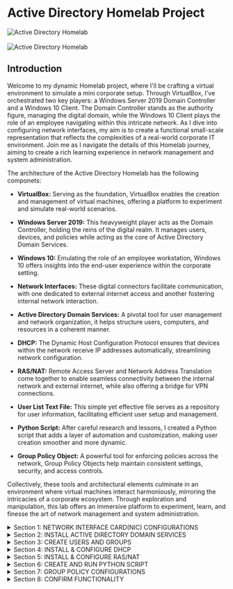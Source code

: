 # Active Directory Homelab Project

![Active Directory Homelab](https://i.imgur.com/rDYFHff.png)
<br><br>
![Active Directory Homelab](https://i.imgur.com/hGfReqr.png)


## Introduction

Welcome to my dynamic Homelab project, where I'll be crafting a virtual environment to simulate a mini corporate setup. Through VirtualBox, I've orchestrated two key players: a Windows Server 2019 Domain Controller and a Windows 10 Client. The Domain Controller stands as the authority figure, managing the digital domain, while the Windows 10 Client plays the role of an employee navigating within this intricate network. As I dive into configuring network interfaces, my aim is to create a functional small-scale representation that reflects the complexities of a real-world corporate IT environment. Join me as I navigate the details of this Homelab journey, aiming to create a rich learning experience in network management and system administration.

The architecture of the Active Directory Homelab has the following componets:

- **VirtualBox:** Serving as the foundation, VirtualBox enables the creation and management of virtual machines, offering a platform to experiment and simulate real-world scenarios.

- **Windows Server 2019:** This heavyweight player acts as the Domain Controller, holding the reins of the digital realm. It manages users, devices, and policies while acting as the core of Active Directory Domain Services.

- **Windows 10:** Emulating the role of an employee workstation, Windows 10 offers insights into the end-user experience within the corporate setting.

- **Network Interfaces:** These digital connectors facilitate communication, with one dedicated to external internet access and another fostering internal network interaction.

- **Active Directory Domain Services:** A pivotal tool for user management and network organization, it helps structure users, computers, and resources in a coherent manner.

- **DHCP:** The Dynamic Host Configuration Protocol ensures that devices within the network receive IP addresses automatically, streamlining network configuration.

- **RAS/NAT:** Remote Access Server and Network Address Translation come together to enable seamless connectivity between the internal network and external internet, while also offering a bridge for VPN connections.

- **User List Text File:** This simple yet effective file serves as a repository for user information, facilitating efficient user setup and management.

- **Python Script:** After careful research and lessons, I created a Python script that adds a layer of automation and customization, making user creation smoother and more dynamic.

- **Group Policy Object:** A powerful tool for enforcing policies across the network, Group Policy Objects help maintain consistent settings, security, and access controls.

Collectively, these tools and architectural elements culminate in an environment where virtual machines interact harmoniously, mirroring the intricacies of a corporate ecosystem. Through exploration and manipulation, this lab offers an immersive platform to experiment, learn, and finesse the art of network management and system administration.


<details>
  <summary>Section 1: NETWORK INTERFACE CARD(NIC) CONFIGURATIONS</summary>
  
  Here's the introduction to your project. You can write a brief overview or description here.

  ![Image 1](https://i.imgur.com/rDYFHff.png)
</details>

<details>
  <summary>Section 2: INSTALL ACTIVE DIRECTORY DOMAIN SERVICES</summary>
  
  Describe the architecture components you mentioned earlier in this section.

  ![Image 2](images/image2.jpg)
</details>

<details>
  <summary>Section 3: CREATE USERS AND GROUPS</summary>
  
  Describe the architecture components you mentioned earlier in this section.

  ![Image 2](images/image2.jpg)
</details>

<details>
  <summary>Section 4: INSTALL & CONFIGURE DHCP </summary>
  
  Describe the process of setting up the Windows Server's internal NIC here.

  ![Image 3](images/image3.jpg)
</details>

<details>
  <summary>Section 5: INSTALL & CONFIGURE RAS/NAT</summary>
  
  Here's the introduction to your project. You can write a brief overview or description here.

  ![Image 1](https://i.imgur.com/rDYFHff.png)
</details>

<details>
  <summary>Section 6: CREATE AND RUN PYTHON SCRIPT</summary>
  
  Describe the architecture components you mentioned earlier in this section.

  ![Image 2](images/image2.jpg)
</details>

<details>
  <summary>Section 7: GROUP POLICY CONFIGURATIONS</summary>
  
  Describe the architecture components you mentioned earlier in this section.

  ![Image 2](images/image2.jpg)
</details>

<details>
  <summary>Section 8: CONFIRM FUNCTIONALITY </summary>
  
  Describe the process of setting up the Windows Server's internal NIC here.

  ![Image 3](images/image3.jpg)
</details>



